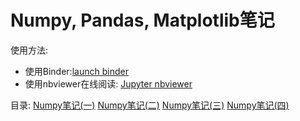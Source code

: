 # Numpy, Pandas, Matplotlib笔记

使用方法:
- 使用Binder:[launch binder](http://mybinder.org/repo/daniellaah/python-scientific-computing)
- 使用nbviewer在线阅读:  [Jupyter nbviewer](http://nbviewer.jupyter.org/github/daniellaah/python-scientific-computing/tree/master/)

目录:
[Numpy笔记(一)](http://nbviewer.jupyter.org/github/daniellaah/python-scientific-computing/tree/master/Numpy笔记(一).ipynb)
[Numpy笔记(二)](http://nbviewer.jupyter.org/github/daniellaah/python-scientific-computing/tree/master/Numpy笔记(二).ipynb)
[Numpy笔记(三)](http://nbviewer.jupyter.org/github/daniellaah/python-scientific-computing/tree/master/Numpy笔记(三).ipynb)
[Numpy笔记(四)](http://nbviewer.jupyter.org/github/daniellaah/python-scientific-computing/tree/master/Numpy笔记(四).ipynb)
